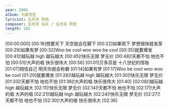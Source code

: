 ```yaml
---
year: 2006
album: 为爱而生
lyricist: 五月天 阿信
composer: 五月天 石头 / 五月天 阿信
length: 185
---
```

[00:00.000]
[00:16]想要天下 天空就会在脚下
[00:22]如果雨下 梦想很快就发芽
[00:29]如果有梦
[00:32]Woo be cool woo woo be cool
[00:35]就要爆发
[00:41]!越玩越 high 越玩越大
[00:45]!快乐无限 梦无价
[00:48]!天都不怕 地也不怕
[00:51]!大声的唱 快乐很伟大
[00:56]
[01:01]贝多芬是 十八世纪的怪咖
[01:07]相信自己 明天你就会称霸
[01:14]如果有梦
[01:17]Woo be cool woo woo be cool
[01:20]就要爆发
[01:26]!越玩越 high 越玩越大
[01:30]!快乐无限 梦无价
[01:33]!天都不怕 地也不怕
[01:36]!大声的唱 快乐很伟大
[01:40]
[02:08]!越玩越 high 越玩越大
[02:11]!快乐无限 梦无价
[02:14]!天都不怕 地也不怕
[02:17]!大声的唱 大声的唱
[02:21]!越玩越 high 越玩越大
[02:24]!快乐无限 梦无价
[02:27]!天都不怕 地也不怕
[02:30]!大声的唱 快乐很伟大
[02:36]